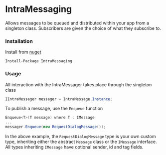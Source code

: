 # IntraMessaging
Allows messages to be queued and distributed within your app from a singleton class. Subscribers are given the choice of what they subscribe to.

### Installation
Install from [nuget](https://www.nuget.org/packages/IntraMessaging)

```
Install-Package IntraMessaging
```

### Usage
All interaction with the IntraMessager takes place through the singleton class

```c#
IIntraMessager messager = IntraMessage.Instance;
```

To publish a message, use the ```Enqueue``` function

``` c#
Enqueue<T>(T message) where T : IMessage
...
messager.Enqueue(new RequestDialogMessage());
```

In the above example, the ```RequestDialogMessage``` type is your own custom type, inheriting either the abstract ```Message``` class or the ```IMessage``` interface.
All types inheriting ```IMessage``` have optional sender, id and tag fields.
